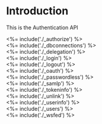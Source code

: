 <div class="api-section">

# Introduction

This is the Authentication API

</div>

<div class="api-section">
  <%= include('./_authorize') %>
</div>

<div class="api-section">
  <%= include('./_dbconnections') %>
</div>

<div class="api-section">
  <%= include('./_delegation') %>
</div>

<div class="api-section">
  <%= include('./_login') %>
</div>

<div class="api-section">
  <%= include('./_logout') %>
</div>

<div class="api-section">
  <%= include('./_oauth') %>
</div>

<div class="api-section">
  <%= include('./_passwordless') %>
</div>

<div class="api-section">
  <%= include('./_samlp') %>
</div>

<div class="api-section">
  <%= include('./_tokeninfo') %>
</div>

<div class="api-section">
  <%= include('./_unlink') %>
</div>

<div class="api-section">
  <%= include('./_userinfo') %>
</div>

<div class="api-section">
  <%= include('./_users') %>
</div>

<div class="api-section">
  <%= include('./_wsfed') %>
</div>
